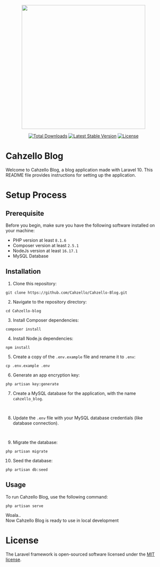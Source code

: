 <p align="center"><a href="https://laravel.com" target="_blank"><img src="https://raw.githubusercontent.com/laravel/art/master/logo-lockup/5%20SVG/2%20CMYK/1%20Full%20Color/laravel-logolockup-cmyk-red.svg" width="400"></a></p>

<p align="center">
<a href="https://packagist.org/packages/laravel/framework"><img src="https://img.shields.io/packagist/dt/laravel/framework" alt="Total Downloads"></a>
<a href="https://packagist.org/packages/laravel/framework"><img src="https://img.shields.io/packagist/v/laravel/framework" alt="Latest Stable Version"></a>
<a href="https://packagist.org/packages/laravel/framework"><img src="https://img.shields.io/packagist/l/laravel/framework" alt="License"></a>
</p>

# Cahzello Blog

Welcome to Cahzello Blog, a blog application made with Laravel 10. This README file provides instructions for setting up the application.

# Setup Process

## Prerequisite

Before you begin, make sure you have the following software installed on your machine:

- PHP version at least `8.1.6`
- Composer version at least `2.5.1`
- NodeJs version at least `16.17.1`
- MySQL Database

## Installation

1. Clone this repository:
```
git clone https://github.com/Cahzello/Cahzello-Blog.git
```

2. Navigate to the repository directory:
```
cd Cahzello-blog
```

3. Install Composer dependencies:
```
composer install
```

4. Install Node.js dependencies:
```
npm install
```

5. Create a copy of the `.env.example` file and rename it to `.env`:

```
cp .env.example .env
```
6. Generate an app encryption key:

```
php artisan key:generate
```

7. Create a MySQL database for the application, with the name `cahzello_blog`.

<br>

8. Update the `.env` file with your MySQL database credentials (like database connection).

<br>

9. Migrate the database:

```
php artisan migrate
```
10. Seed the database:

```
php artisan db:seed
```

## Usage

To run Cahzello Blog, use the following command:

```
php artisan serve
```

Woala.. 
<br>
Now Cahzello Blog is ready to use in local development



# License

The Laravel framework is open-sourced software licensed under the [MIT license](https://opensource.org/licenses/MIT).
